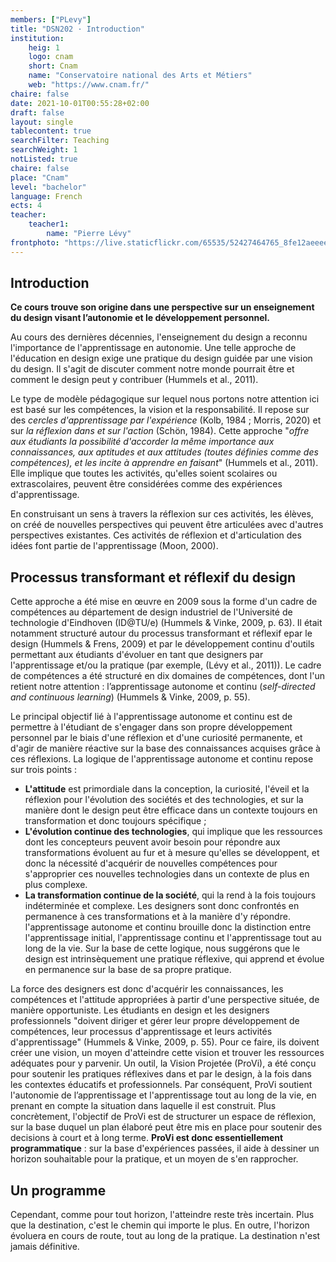 ```yaml
---
members: ["PLevy"]
title: "DSN202 · Introduction"
institution:
    heig: 1
    logo: cnam
    short: Cnam
    name: "Conservatoire national des Arts et Métiers"
    web: "https://www.cnam.fr/"
chaire: false
date: 2021-10-01T00:55:28+02:00
draft: false
layout: single
tablecontent: true
searchFilter: Teaching
searchWeight: 1
notListed: true
chaire: false
place: "Cnam"
level: "bachelor"
language: French
ects: 4
teacher:
    teacher1:
        name: "Pierre Lévy"
frontphoto: "https://live.staticflickr.com/65535/52427464765_8fe12aeeee_h.jpg"
---
```


## Introduction 
**Ce cours trouve son origine dans une perspective sur un enseignement du design visant l’autonomie et le développement personnel.**

Au cours des dernières décennies, l'enseignement du design a reconnu l'importance de l'apprentissage en autonomie.
Une telle approche de l'éducation en design exige une pratique du design guidée par une vision du design. Il s'agit de discuter comment notre monde pourrait être et comment le design peut y contribuer (Hummels et al., 2011).

Le type de modèle pédagogique sur lequel nous portons notre attention ici est basé sur les compétences, la vision et la responsabilité. Il repose sur des *cercles d'apprentissage par l'expérience* (Kolb, 1984 ; Morris, 2020) et sur *la réflexion dans et sur l'action* (Schön, 1984). Cette approche "*offre aux étudiants la possibilité d'accorder la même importance aux connaissances, aux aptitudes et aux attitudes (toutes définies comme des compétences), et les incite à apprendre en faisant*" (Hummels et al., 2011). Elle implique que toutes les activités, qu'elles soient scolaires ou extrascolaires, peuvent être considérées comme des expériences d'apprentissage. 

En construisant un sens à travers la réflexion sur ces activités, les élèves, on créé de nouvelles perspectives qui peuvent être articulées avec d'autres perspectives existantes. Ces activités de réflexion et d'articulation des idées font partie de l'apprentissage (Moon, 2000).

## Processus transformant et réflexif du design
Cette approche a été mise en œuvre en 2009 sous la forme d'un cadre de compétences au département de design industriel de l'Université de technologie d'Eindhoven (ID@TU/e) (Hummels & Vinke, 2009, p. 63). Il était notamment structuré autour du processus transformant et réflexif epar le design (Hummels & Frens, 2009) et par le développement continu d'outils permettant aux étudiants d'évoluer en tant que designers par l'apprentissage et/ou la pratique (par exemple, (Lévy et al., 2011)). Le cadre de compétences a été structuré en dix domaines de compétences, dont l'un retient notre attention : l’apprentissage autonome et continu (*self-directed and continuous learning*) (Hummels & Vinke, 2009, p. 55).

Le principal objectif lié à l'apprentissage autonome et continu est de permettre à l'étudiant de
s'engager dans son propre développement personnel par le biais d'une réflexion et d'une curiosité permanente, et
d'agir de manière réactive sur la base des connaissances acquises grâce à ces réflexions. La logique de l'apprentissage autonome et continu repose sur trois points :

- **L'attitude** est primordiale dans la conception, la curiosité, l'éveil et la réflexion pour l'évolution des sociétés et des technologies, et sur la manière dont le design peut être efficace dans un contexte toujours en transformation et donc toujours spécifique ;
- **L'évolution continue des technologies**, qui implique que les ressources dont les concepteurs peuvent avoir besoin pour répondre aux transformations évoluent au fur et à mesure qu'elles se développent, et donc la nécessité d'acquérir de nouvelles compétences pour s'approprier ces nouvelles technologies dans un contexte de plus en plus complexe.
- **La transformation continue de la société**, qui la rend à la fois toujours indéterminée et complexe. Les designers sont donc confrontés en permanence à ces transformations et à la manière d'y répondre. l'apprentissage autonome et continu brouille donc la distinction entre l'apprentissage initial, l'apprentissage continu et l'apprentissage tout au long de la vie. Sur la base de cette logique, nous suggérons que le design est intrinsèquement une pratique réflexive, qui apprend et évolue en permanence sur la base de sa propre pratique.

La force des designers est donc d'acquérir les connaissances, les compétences et l'attitude appropriées à partir d'une perspective située, de manière opportuniste. Les étudiants en design et les designers professionnels "doivent diriger et gérer leur propre développement de compétences, leur processus d'apprentissage et leurs activités d'apprentissage" (Hummels & Vinke, 2009, p. 55). Pour ce faire, ils doivent créer une vision, un moyen d'atteindre cette vision et trouver les ressources adéquates pour y parvenir.
Un outil, la Vision Projetée (ProVi), a été conçu pour  soutenir les pratiques réflexives dans et par le design, à la fois dans les contextes éducatifs et professionnels. Par conséquent, ProVi soutient l'autonomie de l’apprentissage et l'apprentissage tout au long de la vie, en prenant en compte la situation dans laquelle il est construit.
Plus concrètement, l'objectif de ProVi est de structurer un espace de réflexion, sur la base duquel un plan élaboré peut être mis en place pour soutenir des decisions à court et à long terme. **ProVi est donc essentiellement programmatique** : sur la base d'expériences passées, il aide à dessiner un horizon souhaitable pour la pratique, et un moyen de s'en rapprocher. 

## Un programme
Cependant, comme pour tout horizon, l'atteindre reste très incertain. Plus que la destination, c'est le chemin qui importe le plus. En outre, l'horizon évoluera en cours de route, tout au long de la pratique. La destination n'est jamais définitive.